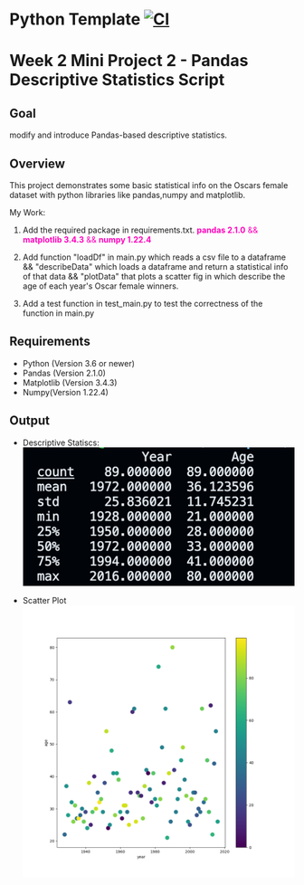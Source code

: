 # Python Template [![CI](https://github.com/Mutian1207/IDS706/actions/workflows/cicd.yml/badge.svg)](https://github.com/Mutian1207/IDS706/actions/workflows/cicd.yml)

# Week 2 Mini Project 2 - Pandas Descriptive Statistics Script

## Goal
modify and introduce Pandas-based descriptive statistics.

## Overview
This project demonstrates some basic statistical info on the Oscars female dataset with python libraries like pandas,numpy and matplotlib.

My Work:
1) Add the required package in requirements.txt. <font style="color:#FF00BB"> **pandas 2.1.0** && **matplotlib 3.4.3** && **numpy 1.22.4** </font>

2) Add function "loadDf" in main.py which reads a csv file to a dataframe && "describeData" which loads a dataframe and return a statistical info of that data && "plotData" that plots a scatter fig in which describe the age of each year's Oscar female winners.

4) Add a test function in test_main.py to test the correctness of the function in main.py


## Requirements
* Python (Version 3.6 or newer)
* Pandas (Version 2.1.0)
* Matplotlib (Version 3.4.3)
* Numpy(Version 1.22.4)

## Output

* Descriptive Statiscs:
![img](https://github.com/nogibjj/IDS706_miniproject2_Mutian/blob/a3655289b8ae6f6e1bb20690b570ae3be4ccb7e8/data.png)


* Scatter Plot
  ![img](https://github.com/nogibjj/IDS706_miniproject2_Mutian/blob/main/scatterfig.png)
